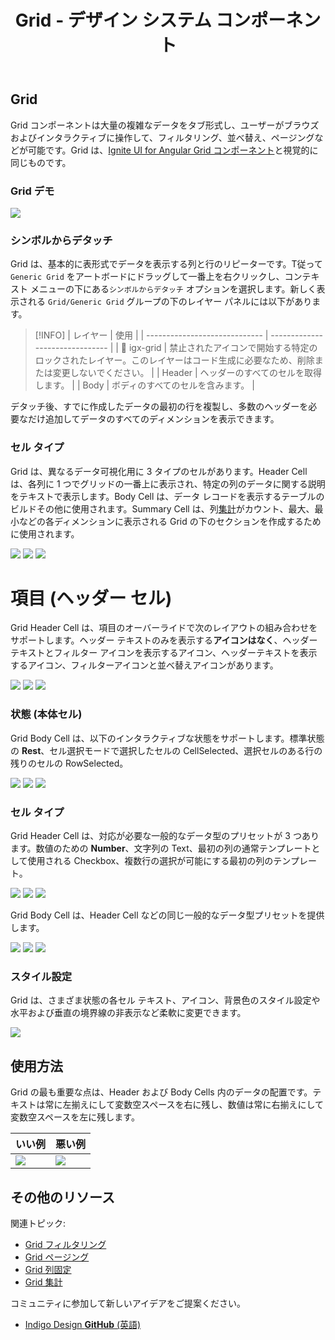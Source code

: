 ﻿---
title: Grid - デザイン システム コンポーネント
_description: Grid コンポーネント シンボルは、表形式の大量のデータを表示しインタラクティブに操作できます。
_keywords: デザイン システム, Sketch, Ignite UI for Angular, コンポーネント, UI ライブラリ, ウィジェット
_language: ja
---

## Grid

Grid コンポーネントは大量の複雑なデータをタブ形式し、ユーザーがブラウズおよびインタラクティブに操作して、フィルタリング、並べ替え、ページングなどが可能です。Grid は、[Ignite UI for Angular Grid コンポーネント](https://jp.infragistics.com/products/ignite-ui-angular/angular/components/grid.html)と視覚的に同じものです。

### Grid デモ

![](../images/grid_demo.png)

### シンボルからデタッチ

Grid は、基本的に表形式でデータを表示する列と行のリピーターです。T従って `Generic Grid` をアートボードにドラッグして一番上を右クリックし、コンテキスト メニューの下にある`シンボルからデタッチ` オプションを選択します。新しく表示される `Grid/Generic Grid` グループの下のレイヤー パネルには以下があります。

> [!INFO]
> | レイヤー | 使用 |
> | ----------------------------- | ------------------------------- |
> | 🚫 igx-grid | 禁止されたアイコンで開始する特定のロックされたレイヤー。このレイヤーはコード生成に必要なため、削除または変更しないでください。 |
> | Header | ヘッダーのすべてのセルを取得します。 |
> | Body | ボディのすべてのセルを含みます。 |

デタッチ後、すでに作成したデータの最初の行を複製し、多数のヘッダーを必要なだけ追加してデータのすべてのディメンションを表示できます。

### セル タイプ

Grid は、異なるデータ可視化用に 3 タイプのセルがあります。Header Cell は、各列に 1 つでグリッドの一番上に表示され、特定の列のデータに関する説明をテキストで表示します。Body Cell は、データ レコードを表示するテーブルのビルドその他に使用されます。Summary Cell は、列[集計](grid-summaries.md)がカウント、最大、最小などの各ディメンションに表示される Grid の下のセクションを作成するために使用されます。

![](../images/grid_cell_header.png)
![](../images/grid_cell_body.png)
![](../images/grid_cell_summary.png)

# 項目 (ヘッダー セル)

Grid Header Cell は、項目のオーバーライドで次のレイアウトの組み合わせをサポートします。ヘッダー テキストのみを表示する**アイコンはなく**、ヘッダー テキストとフィルター アイコンを表示するアイコン、ヘッダーテキストを表示するアイコン、フィルターアイコンと並べ替えアイコンがあります。

![](../images/grid_cell_header_no-icon.png)
![](../images/grid_cell_header_icon.png)
![](../images/grid_cell_header_icons.png)

### 状態 (本体セル)

Grid Body Cell は、以下のインタラクティブな状態をサポートします。標準状態の **Rest**、セル選択モードで選択したセルの CellSelected、選択セルのある行の残りのセルの RowSelected。

![](../images/grid_cell_body_rest.png)
![](../images/grid_cell_body_cell-selected.png)
![](../images/grid_cell_body_row-selected.png)

### セル タイプ

Grid Header Cell は、対応が必要な一般的なデータ型のプリセットが 3 つあります。数値のための **Number**、文字列の Text、最初の列の通常テンプレートとして使用される Checkbox、複数行の選択が可能にする最初の列のテンプレート。

![](../images/grid_cell_header_number.png)
![](../images/grid_cell_header_text.png)
![](../images/grid_cell_header_checkbox.png)

Grid Body Cell は、Header Cell などの同じ一般的なデータ型プリセットを提供します。

![](../images/grid_cell_body_number.png)
![](../images/grid_cell_body_text.png)
![](../images/grid_cell_body_checkbox.png)

### スタイル設定

Grid は、さまざま状態の各セル テキスト、アイコン、背景色のスタイル設定や水平および垂直の境界線の非表示など柔軟に変更できます。

![](../images/grid_styling.png)

## 使用方法

Grid の最も重要な点は、Header および Body Cells 内のデータの配置です。テキストは常に左揃えにして変数空スペースを右に残し、数値は常に右揃えにして変数空スペースを左に残します。

| いい例                          | 悪い例                         |
| --------------------------- | ----------------------------- |
| ![](../images/grid_do1.png) | ![](../images/grid_dont1.png) |

## その他のリソース

関連トピック:

- [Grid フィルタリング](grid-filter.md)
- [Grid ページング](grid-paging.md)
- [Grid 列固定](grid-column-pinning.md)
- [Grid 集計](grid-summaries.md)
  <div class="divider--half"></div>

コミュニティに参加して新しいアイデアをご提案ください。

- [Indigo Design **GitHub** (英語)](https://github.com/IgniteUI/design-system-docfx)
